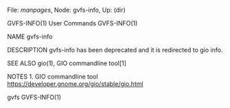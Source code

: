 File: *manpages*,  Node: gvfs-info,  Up: (dir)

GVFS-INFO(1)                     User Commands                    GVFS-INFO(1)



NAME
       gvfs-info

DESCRIPTION
       gvfs-info has been deprecated and it is redirected to gio info.

SEE ALSO
       gio(1), GIO commandline tool[1]

NOTES
        1. GIO commandline tool
           https://developer.gnome.org/gio/stable/gio.html



gvfs                                                              GVFS-INFO(1)
